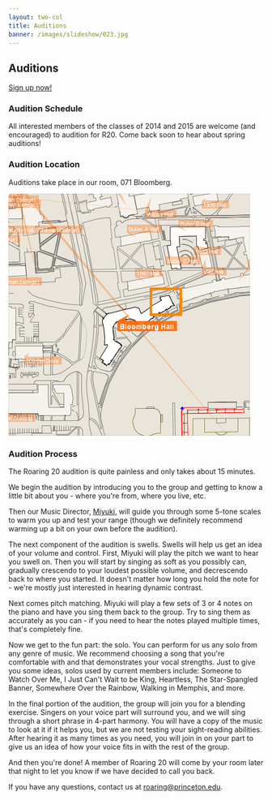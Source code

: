 ```yaml
--- 
layout: two-col
title: Auditions
banner: /images/slideshow/023.jpg
---
```


## Auditions

<div class="auditions">
<a href="http://goo.gl/5l3rP" id="auditions_button">Sign up now!</a>
</div>

### Audition Schedule

All interested members of the classes of 2014 and 2015 are welcome
(and encouraged) to audition for R20. Come back soon to hear about
spring auditions!

### Audition Location

Auditions take place in our room, 071 Bloomberg.

![Roaring 20 Room](/images/r20room.jpg)

### Audition Process

The Roaring 20 audition is quite painless and only takes about 15
minutes.

We begin the audition by introducing you to the group and getting to
know a little bit about you - where you're from, where you live, etc.

Then our Music Director, [Miyuki](/members/miyuki), will guide you
through some 5-tone scales to warm you up and test your range (though
we definitely recommend warming up a bit on your own before the
audition).

The next component of the audition is swells. Swells will help us get
an idea of your volume and control. First, Miyuki will play the pitch
we want to hear you swell on. Then you will start by singing as soft
as you possibly can, gradually crescendo to your loudest possible
volume, and decrescendo back to where you started. It doesn't matter
how long you hold the note for - we're mostly just interested in
hearing dynamic contrast.

Next comes pitch matching. Miyuki will play a few sets of 3 or 4 notes
on the piano and have you sing them back to the group. Try to sing
them as accurately as you can - if you need to hear the notes played
multiple times, that's completely fine.

Now we get to the fun part: the solo. You can perform for us any solo
from any genre of music. We recommend choosing a song that you're
comfortable with and that demonstrates your vocal strengths. Just to
give you some ideas, solos used by current members include: Someone to
Watch Over Me, I Just Can't Wait to be King, Heartless, The
Star-Spangled Banner, Somewhere Over the Rainbow, Walking in Memphis,
and more.

In the final portion of the audition, the group will join you for a
blending exercise. Singers on your voice part will surround you, and
we will sing through a short phrase in 4-part harmony. You will have a
copy of the music to look at it if it helps you, but we are not
testing your sight-reading abilities. After hearing it as many times
as you need, you will join in on your part to give us an idea of how
your voice fits in with the rest of the group.

And then you're done! A member of Roaring 20 will come by your room
later that night to let you know if we have decided to call you back.

If you have any questions, contact us at
[roaring@princeton.edu](mailto:roaring@princeton.edu).
